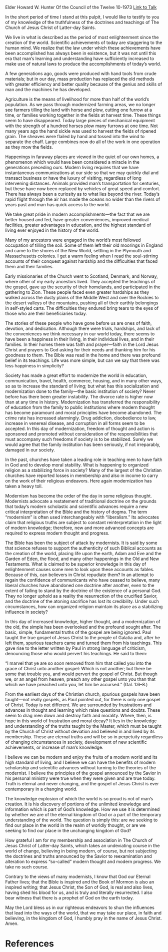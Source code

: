Elder Howard W. Hunter
Of the Council of the Twelve
10-1973
[Link to Talk](https://www.churchofjesuschrist.org/study/general-conference/1973/10/of-the-world-or-of-the-kingdom?lang=eng)

In the short period of time I stand at this pulpit, I would like to testify to you of my knowledge of the truthfulness of the doctrines and teachings of The Church of Jesus Christ of Latter-day Saints.

We live in what is described as the period of most enlightenment since the creation of the world. Scientific achievements of today are staggering to the human mind. We realize that the law under which these achievements have been accomplished has always been in existence, but it was not until this era that man’s learning and understanding have sufficiently increased to make use of natural laws to produce the accomplishments of today’s world.

A few generations ago, goods were produced with hand tools from crude materials; but in our day, mass production has replaced the old methods with greater efficiency and better quality because of the genius and skills of man and the machines he has developed.

Agriculture is the means of livelihood for more than half of the world’s population. As we pass through modernized farming areas, we no longer see farmers tilling the land with horse and plow, cutting one furrow at a time, or families working together in the fields at harvest time. These things seem to have disappeared. Today large pieces of mechanical equipment with the strength of a hundred horses plow many furrows at one time. Not many years ago the hand sickle was used to harvest the fields of ripened grain. The sheaves were flailed by hand and tossed into the wind to separate the chaff. Large combines now do all of the work in one operation as they mow the fields.

Happenings in faraway places are viewed in the quiet of our own homes, a phenomenon which would have been considered a miracle in the generations preceding ours. Modern living requires that we have instantaneous communications at our side so that we may quickly dial and transact business or have the luxury of visiting, regardless of long intervening distances. Animals provided man’s transportation for centuries, but these have now been replaced by vehicles of great speed and comfort. There has always been a curiosity as to what lies beyond the river. Today’s rapid flight through the air has made the oceans no wider than the rivers of years past and man has quick access to the world.

We take great pride in modern accomplishments—the fact that we are better housed and fed, have greater conveniences, improved medical facilities, greater advantages in education, and the highest standard of living ever enjoyed in the history of the world.

Many of my ancestors were engaged in the world’s most followed occupation of tilling the soil. Some of them left their old moorings in England and came to the shores of the New World, settling in the Plymouth and Massachusetts colonies. I get a warm feeling when I read the soul-stirring accounts of their conquest against hardship and the difficulties that faced them and their families.

Early missionaries of the Church went to Scotland, Denmark, and Norway, where other of my early ancestors lived. They accepted the teachings of the gospel, gave up the security of their homelands, and participated in the gathering to Zion. These people faced even greater hardships as they walked across the dusty plains of the Middle West and over the Rockies to the desert valleys of the mountains, pushing all of their earthly belongings in self-styled carts. The difficulties they endured bring tears to the eyes of those who are their beneficiaries today.

The stories of these people who have gone before us are ones of faith, devotion, and dedication. Although there were trials, hardships, and lack of the conveniences we think necessary in our world today, there seems to have been a happiness in their living, in their individual lives, and in their families. In their homes there was faith and prayer—faith in the Lord Jesus Christ and prayers to God asking for their needs and thanking him for his goodness to them. The Bible was read in the home and there was profound belief in its teachings. Life was more simple, but can we say that there was less happiness in simplicity?

Society has made a great effort to modernize the world in education, communication, travel, health, commerce, housing, and in many other ways, so as to increase the standard of living; but what has this socialization and modernization done to the family—the basic institution of society? Never before has there been greater instability. The divorce rate is higher now than at any time in history. Modernization has transferred the responsibility of education from the family to public institutions where modern thought has become paramount and moral principles have become abandoned. The crime rate has increased alarmingly. Drug addiction, disobedience to law, increase in venereal disease, and corruption in all forms seem to be accepted. In this day of modernization, freedom of thought and action is sponsored and promoted without consideration of the responsibilities that must accompany such freedoms if society is to be stabilized. Surely we would agree that the family institution has been seriously, if not irreparably, damaged in our society.

In the past, churches have taken a leading role in teaching men to have faith in God and to develop moral stability. What is happening to organized religion as a stabilizing force in society? Many of the largest of the Christian churches have reported losses in membership and also in income to carry on the work of their religious endeavors. Here again modernization has taken a heavy toll.

Modernism has become the order of the day in some religious thought. Modernists advocate a restatement of traditional doctrine on the grounds that today’s modern scholastic and scientific advances require a new critical interpretation of the Bible and the history of dogma. The term “modernism” is often used interchangeably with “liberalism.” Its advocates claim that religious truths are subject to constant reinterpretation in the light of modern knowledge; therefore, new and more advanced concepts are required to express modern thought and progress.

The Bible has been the subject of attack by modernists. It is said by some that science refuses to support the authenticity of such Biblical accounts as the creation of the world, placing life upon the earth, Adam and Eve and the Garden of Eden, the flood, and many other happenings in the Old and New Testaments. What is claimed to be superior knowledge in this day of enlightenment causes some men to look upon these accounts as fables. Because of this, can believers in Christ repudiate them? In an attempt to regain the confidence of communicants who have ceased to believe, many liberal churches have abandoned one doctrine after another, even to the extent of failing to stand by the doctrine of the existence of a personal God. They no longer uphold as a reality the resurrection of the crucified Savior, and the doctrine of the atoning sacrifice has lost its credibility. Under such circumstances, how can organized religion maintain its place as a stabilizing influence in society?

In this day of increased knowledge, higher thought, and a modernization of the old, the simple has been overlooked and the profound sought after. The basic, simple, fundamental truths of the gospel are being ignored. Paul taught the true gospel of Jesus Christ to the people of Galatia and, after he left them, spurious teachers came and turned them from his teachings. This gave rise to the letter written by Paul in strong language of criticism, denouncing those who would pervert his teachings. He said to them:

“I marvel that ye are so soon removed from him that called you into the grace of Christ unto another gospel: Which is not another; but there be some that trouble you, and would pervert the gospel of Christ. But though we, or an angel from heaven, preach any other gospel unto you than that which we have preached unto you, let him be accursed.” (Gal. 1:6–8.)

From the earliest days of the Christian church, spurious gospels have been taught—not really gospels, as Paul pointed out, for there is only one gospel of Christ. Today is not different. We are surrounded by frustrations and advances in thought and learning which raise questions and doubts. These seem to drag men down and destroy faith and morality. Where, then, is hope in this world of frustration and moral decay? It lies in the knowledge and understanding of the truths taught by the Master, which must be taught by the Church of Christ without deviation and believed in and lived by its membership. These are eternal truths and will be so in perpetuity regardless of changing circumstances in society, development of new scientific achievements, or increase of man’s knowledge.

I believe we can be modern and enjoy the fruits of a modern world and its high standard of living, and I believe we can have the benefits of modern scholarship and scientific advances without turning to the theories of the modernist. I believe the principles of the gospel announced by the Savior in his personal ministry were true when they were given and are true today. Truth is eternal and never changing, and the gospel of Jesus Christ is ever contemporary in a changing world.

The knowledge explosion of which the world is so proud is not of man’s creation. It is his discovery of portions of the unlimited knowledge and information which is part of God’s knowledge. How we use it is determined by whether we are of the eternal kingdom of God or a part of the temporary understanding of the world. The question is simply this: are we seeking to find our place in the world in the realm of worldly thought, or are we seeking to find our place in the unchanging kingdom of God?

How grateful I am for my membership and association in The Church of Jesus Christ of Latter-day Saints, which takes an undeviating course in the world of change, believing in being modern, of course, but not subjecting the doctrines and truths announced by the Savior to reexamination and alteration to express “so-called” modern thought and modern progress. We take no such course.

Contrary to the views of many modernists, I know that God our Eternal Father lives; that the Bible is inspired and the Book of Mormon is also an inspired writing; that Jesus Christ, the Son of God, is real and also lives, having shed his blood for us, and is truly and literally resurrected. I also bear witness that there is a prophet of God on the earth today.

May the Lord bless us in our righteous endeavors to shun the influences that lead into the ways of the world, that we may take our place, in faith and believing, in the kingdom of God, I humbly pray in the name of Jesus Christ. Amen.

# References
